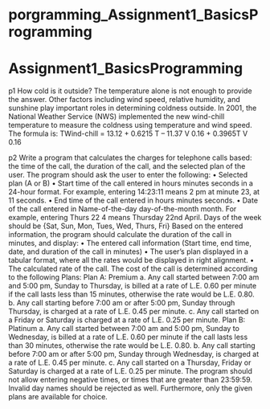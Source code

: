 # porgramming_Assignment1_BasicsProgramming
<h1>Assignment1_BasicsProgramming</h1>


p1
How cold is it outside? The temperature alone is not enough to provide the answer. 
Other factors including wind speed, relative humidity, and sunshine play important 
roles in determining coldness outside. In 2001, the National Weather Service (NWS) 
implemented the new wind-chill temperature to measure the coldness using 
temperature and wind speed. The formula is:
TWind-chill = 13.12 + 0.6215 T – 11.37 V
0.16 + 0.3965T V
0.16


p2
Write a program that calculates the charges for telephone calls based: the time of the 
call, the duration of the call, and the selected plan of the user. The program should ask 
the user to enter the following:
• Selected plan (A or B)
• Start time of the call entered in hours minutes seconds in a 24-hour format. For 
example, entering 14:23:11 means 2 pm at minute 23, at 11 seconds.
• End time of the call entered in hours minutes seconds.
• Date of the call entered in Name-of-the-day day-of-the-month month. For example, 
entering Thurs 22 4 means Thursday 22nd April. Days of the week should be {Sat, 
Sun, Mon, Tues, Wed, Thurs, Fri}
Based on the entered information, the program should calculate the duration of the call 
in minutes, and display:
• The entered call information (Start time, end time, date, and duration of the call in 
minutes)
• The user’s plan displayed in a tabular format, where all the rates would be 
displayed in right alignment.
• The calculated rate of the call.
The cost of the call is determined according to the following Plans:
Plan A: Premium
a. Any call started between 7:00 am and 5:00 pm, Sunday to Thursday, is billed at a 
rate of L.E. 0.60 per minute if the call lasts less than 15 minutes, otherwise the rate 
would be L.E. 0.80.
b. Any call starting before 7:00 am or after 5:00 pm, Sunday through Thursday, is
charged at a rate of L.E. 0.45 per minute.
c. Any call started on a Friday or Saturday is charged at a rate of L.E. 0.25 per minute.
Plan B: Platinum
a. Any call started between 7:00 am and 5:00 pm, Sunday to Wednesday, is billed at a 
rate of L.E. 0.60 per minute if the call lasts less than 30 minutes, otherwise the rate 
would be L.E. 0.80.
b. Any call starting before 7:00 am or after 5:00 pm, Sunday through Wednesday, is
charged at a rate of L.E. 0.45 per minute.
c. Any call started on a Thursday, Friday or Saturday is charged at a rate of L.E. 0.25 
per minute.
The program should not allow entering negative times, or times that are greater than 
23:59:59. Invalid day names should be rejected as well. Furthermore, only the given 
plans are available for choice.
